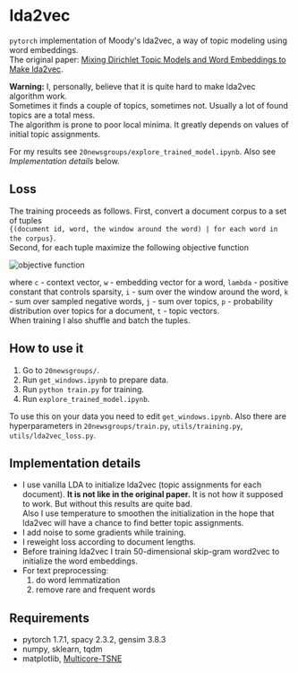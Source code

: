 # lda2vec
`pytorch` implementation of Moody's lda2vec, a way of topic modeling using word embeddings.  
The original paper:
[Mixing Dirichlet Topic Models and Word Embeddings to Make lda2vec](https://arxiv.org/abs/1605.02019).

**Warning:**
I, personally, believe that it is quite hard to make lda2vec algorithm work.  
Sometimes it finds a couple of topics, sometimes not. Usually a lot of found topics are a total mess.  
The algorithm is prone to poor local minima. It greatly depends on values of initial topic assignments.

For my results see `20newsgroups/explore_trained_model.ipynb`. Also see *Implementation details* below.

## Loss
The training proceeds as follows. First, convert a document corpus to a set of tuples  
`{(document id, word, the window around the word) | for each word in the corpus}`.  
Second, for each tuple maximize the following objective function

![objective function](loss.png)

where `c` - context vector, `w` - embedding vector for a word, `lambda` - positive constant that controls sparsity, `i` - sum over the window around the word, `k` - sum over sampled negative words, `j` - sum over topics, `p` - probability distribution over topics for a document, `t` - topic vectors.  
When training I also shuffle and batch the tuples.

## How to use it
1. Go to `20newsgroups/`.
2. Run `get_windows.ipynb` to prepare data.
3. Run `python train.py` for training.
4. Run `explore_trained_model.ipynb`.

To use this on your data you need to edit `get_windows.ipynb`.
Also there are hyperparameters in `20newsgroups/train.py`, `utils/training.py`, `utils/lda2vec_loss.py`.

## Implementation details
* I use vanilla LDA to initialize lda2vec (topic assignments for each document). **It is not like in the original paper.** It is not how it supposed to work. But without this results are quite bad.  
Also I use temperature to smoothen the initialization in the hope that lda2vec will have a chance to find better topic assignments.
* I add noise to some gradients while training.
* I reweight loss according to document lengths.
* Before training lda2vec I train 50-dimensional skip-gram word2vec to initialize the word embeddings.
* For text preprocessing:
  1. do word lemmatization
  2. remove rare and frequent words

## Requirements
* pytorch 1.7.1, spacy 2.3.2, gensim 3.8.3
* numpy, sklearn, tqdm
* matplotlib, [Multicore-TSNE](https://github.com/DmitryUlyanov/Multicore-TSNE)
